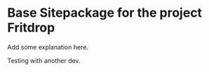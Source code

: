 Base Sitepackage for the project Fritdrop
==============================================================

Add some explanation here.





Testing with another dev.
